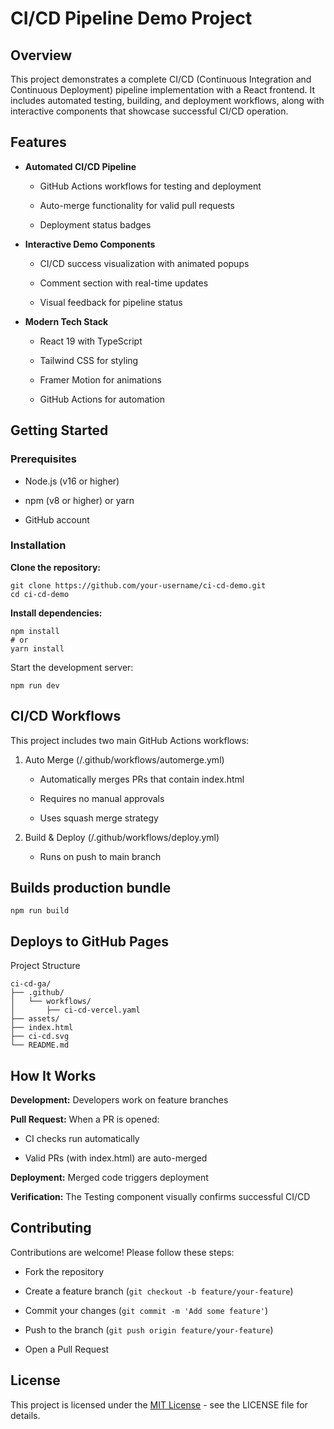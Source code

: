 # CI/CD Pipeline Demo Project

## Overview

This project demonstrates a complete CI/CD (Continuous Integration and Continuous Deployment) pipeline implementation with a React frontend. It includes automated testing, building, and deployment workflows, along with interactive components that showcase successful CI/CD operation.

## Features
- **Automated CI/CD Pipeline**

    - GitHub Actions workflows for testing and deployment

    - Auto-merge functionality for valid pull requests

    - Deployment status badges

- **Interactive Demo Components**

    - CI/CD success visualization with animated popups

    - Comment section with real-time updates

    - Visual feedback for pipeline status

- **Modern Tech Stack**

    - React 19 with TypeScript

    - Tailwind CSS for styling

    - Framer Motion for animations

    - GitHub Actions for automation

## Getting Started
### Prerequisites
- Node.js (v16 or higher)

- npm (v8 or higher) or yarn

- GitHub account

### Installation
**Clone the repository:**
```
git clone https://github.com/your-username/ci-cd-demo.git
cd ci-cd-demo
```

**Install dependencies:**

```
npm install
# or
yarn install
```
Start the development server:

```
npm run dev
```
## CI/CD Workflows
This project includes two main GitHub Actions workflows:

1. Auto Merge (/.github/workflows/automerge.yml)

    -   Automatically merges PRs that contain index.html

    -   Requires no manual approvals

    -   Uses squash merge strategy

2. Build & Deploy (/.github/workflows/deploy.yml)

    -    Runs on push to main branch



## Builds production bundle
```
npm run build
```

## Deploys to GitHub Pages

Project Structure
```
ci-cd-ga/
├── .github/
│   └── workflows/          
│       ├── ci-cd-vercel.yaml
├── assets/
├── index.html
├── ci-cd.svg
└── README.md
```
## How It Works
**Development:** Developers work on feature branches

**Pull Request:** When a PR is opened:

- CI checks run automatically

- Valid PRs (with index.html) are auto-merged

**Deployment:** Merged code triggers deployment

**Verification:** The Testing component visually confirms successful CI/CD

## Contributing
Contributions are welcome! Please follow these steps:

- Fork the repository

- Create a feature branch (`git checkout -b feature/your-feature`)

- Commit your changes (`git commit -m 'Add some feature'`)

- Push to the branch (`git push origin feature/your-feature`)

- Open a Pull Request

## License
This project is licensed under the [MIT License](./LICENSE.md) - see the LICENSE file for details.

